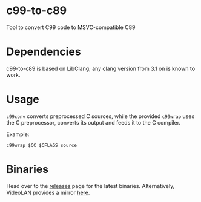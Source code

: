 c99-to-c89
==========

Tool to convert C99 code to MSVC-compatible C89

Dependencies
============

c99-to-c89 is based on LibClang; any clang version from 3.1 on is known to work.

Usage
=====

`c99conv` converts preprocessed C sources, while the provided `c99wrap` uses the C preprocessor,
converts its output and feeds it to the C compiler. 

Example:

    c99wrap $CC $CFLAGS source

Binaries
========

Head over to the [releases](https://github.com/libav/c99-to-c89/releases) page for
the latest binaries. Alternatively, VideoLAN provides a mirror
[here](http://download.videolan.org/pub/contrib/c99-to-c89/).
